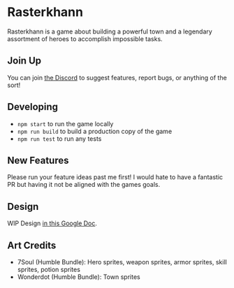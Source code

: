 
# Rasterkhann

Rasterkhann is a game about building a powerful town and a legendary assortment of heroes to accomplish impossible tasks.

## Join Up

You can join [the Discord](https://discord.gg/MG8cNts) to suggest features, report bugs, or anything of the sort!

## Developing

* `npm start` to run the game locally
* `npm run build` to build a production copy of the game
* `npm run test` to run any tests

## New Features

Please run your feature ideas past me first! I would hate to have a fantastic PR but having it not be aligned with the games goals.

## Design

WIP Design [in this Google Doc](https://docs.google.com/document/d/1Pecc--sRZj-DKdZyzmnUy1wXZyEDoUtYtG7Mtt0ZdqU/edit).

## Art Credits

* 7Soul (Humble Bundle): Hero sprites, weapon sprites, armor sprites, skill sprites, potion sprites
* Wonderdot (Humble Bundle): Town sprites